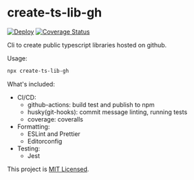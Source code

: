 # create-ts-lib-gh

[![Deploy](https://github.com/glebbash/create-ts-lib-gh/workflows/build/badge.svg)](https://github.com/glebbash/create-ts-lib-gh/actions)
[![Coverage Status](https://coveralls.io/repos/github/glebbash/create-ts-lib-gh/badge.svg?branch=master)](https://coveralls.io/github/glebbash/create-ts-lib-gh?branch=master)

Cli to create public typescript libraries hosted on github.

Usage:

```sh
npx create-ts-lib-gh
```

What's included:

- CI/CD:
  - github-actions: build test and publish to npm
  - husky(git-hooks): commit message linting, running tests
  - coverage: coveralls
- Formatting:
  - ESLint and Prettier
  - Editorconfig
- Testing:
  - Jest

This project is [MIT Licensed](LICENSE).

